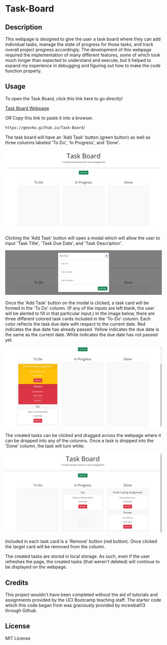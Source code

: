 # Task-Board

## Description

This webpage is designed to give the user a task board where they can add individual tasks, manage the state of progress for those tasks, and track overall project progress accordingly. The development of this webpage required the implementation of many different features, some of which took much longer than expected to understand and execute, but it helped to expand my experience in debugging and figuring out how to make the code function properly. 

## Usage

To open the Task Board, click this link here to go directly!

[Task Board Webpage](https://geovko.github.io/Task-Board/)

*OR* Copy this link to paste it into a browser.
  ```md
https://geovko.github.io/Task-Board/
  ```

The task board will have an 'Add Task' button (green button) as well as three columns labeled 'To Do', 'In Progress', and 'Done'. 

![Main task board webpage without any inputs](assets/images/task-board.empty.png)

Clicking the 'Add Task' button will open a modal which will allow the user to input 'Task Title', 'Task Due Date', and 'Task Description'.

![Main task board webpage without any inputs](assets/images/task-board.add.png)

Once the 'Add Task' button on the modal is clicked, a task card will be formed in the 'To Do' column. (If any of the inputs are left blank, the user will be alerted to fill in that particular input.) In the image below, there are three different colored task cards included in the 'To-Do' column. Each color reflects the task due date with respect to the current date. Red indicates the due date has already passed. Yellow indicates the due date is the same as the current date. White indicates the due date has not passed yet.

![Main task board webpage without any inputs](assets/images/task-board.tasks.png)

The created tasks can be clicked and dragged across the webpage where it can be dropped into any of the columns. Once a task is dropped into the 'Done' column, the task will turn white.

![Main task board webpage without any inputs](assets/images/task-board.done.png)

Included in each task card is a 'Remove' button (red button). Once clicked the target card will be removed from the column.

The created tasks are stored in local storage. As such, even if the user refreshes the page, the created tasks (that weren't deleted) will continue to be displayed on the webpage.

## Credits

This project wouldn't have been completed without the aid of tutorials and assignments provided by the UCI Bootcamp teaching staff. The starter code which this code began from was graciously provided by mcewball13 through Github. 

## License

MIT License
